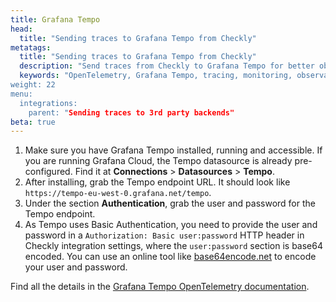 ```yaml
---
title: Grafana Tempo
head:
  title: "Sending traces to Grafana Tempo from Checkly"
metatags:
  title: "Sending traces to Grafana Tempo from Checkly"
  description: "Send traces from Checkly to Grafana Tempo for better observability."
  keywords: "OpenTelemetry, Grafana Tempo, tracing, monitoring, observability
weight: 22
menu:
  integrations:
    parent: "Sending traces to 3rd party backends"
beta: true
---
```


1. Make sure you have Grafana Tempo installed, running and accessible. If you are running Grafana Cloud, the Tempo
   datasource is already pre-configured. Find it at **Connections** > **Datasources** > **Tempo**.
2. After installing, grab the Tempo endpoint URL. It should look like `https://tempo-eu-west-0.grafana.net/tempo`.
3. Under the section **Authentication**, grab the user and password for the Tempo endpoint.
4. As Tempo uses Basic Authentication, you need to provide the user and password in a `Authorization: Basic user:password` HTTP header in
   Checkly integration settings, where the `user:password` section is base64 encoded. You can use an online tool like [base64encode.net](https://www.base64encode.net/)
   to encode your user and password.

Find all the details in the [Grafana Tempo OpenTelemetry documentation](https://grafana.com/docs/tempo/latest/).


